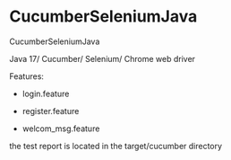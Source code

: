 # CucumberSeleniumJava
CucumberSeleniumJava

Java 17/ Cucumber/ Selenium/ Chrome web driver

Features: 

- login.feature

- register.feature

- welcom_msg.feature


the test report is located in the target/cucumber directory


